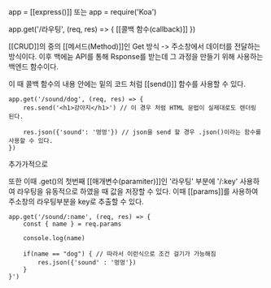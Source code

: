 app = [[express()]] 또는 app = require('Koa')

app.get('/라우팅', (req, res) => {
[[콜백 함수(callback)]]
})


[[CRUD]]의 중의 [[메서드(Method)]]인 Get 방식 -> 주소창에서 데이터를 전달하는 방식이다.
이후 백에늗 API를 통해 Rsponse를 받는데 그 과정을 만들기 위해 사용하는 백엔드 함수이다.

이 때 콜백 함수의 내용 안에는 밑의 코드 처럼 [[send()]] 함수를 사용할 수 있다.
```
app.get('/sound/dog', (req, res) => {
	res.send('<h1>강아지</h1>') // 이 경우 처럼 HTML 문법이 실제대로도 렌더링 된다.
	
	res.json({'sound': '멍멍'}) // json을 send 할 경우 .json()이라는 함수를 사용할 수 있다.
})
```

추가가적으로

또한 이때 .get()의 첫번째 [[매개변수(paramiter)]]인 '라우팅' 부분에 '/:key' 사용하여 라우팅을 유동적으로 하였을 때 값을 저장할 수 있다. 이때 [[params]]를 사용하여 주소창의 라우팅부분을 key로 추출할 수 있다.

```
app.get('/sound/:name', (req, res) => {
	const { name } = req.params
	
	console.log(name)

	if(name == "dog") { // 따라서 이런식으로 조건 걸기가 가능해짐
		res.json({'sound' : '멍멍'})
	}
}')
```